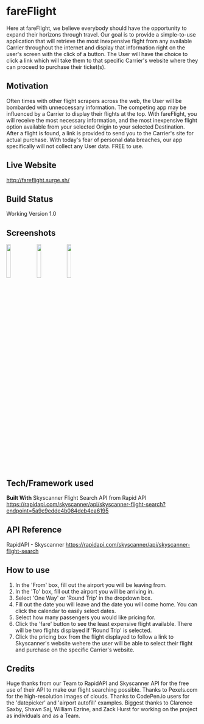 # fareFlight
Here at fareFlight, we believe everybody should have the opportunity to expand their horizons through travel. 
Our goal is to provide a simple-to-use application that will retrieve the most inexpensive flight from any available Carrier 
throughout the internet and display that information right on the user's screen with the click of a button. The User will have the 
choice to click a link which will take them to that specific Carrier's website where they can proceed to purchase their ticket(s).

## Motivation
Often times with other flight scrapers across the web, the User will be bombarded with unneccessary information. The competing app 
may be influenced by a Carrier to display their flights at the top. With fareFlight, you will receive the most necessary information, 
and the most inexpensive flight option available from your selected Origin to your selected Destination. After a flight is found, 
a link is provided to send you to the Carrier's site for actual purchase. With today's fear of personal data breaches, our app 
specifically will not collect any User data. 
FREE to use.
 
## Live Website
http://fareflight.surge.sh/
 
## Build Status
Working Version 1.0
  
## Screenshots
<img src="https://user-images.githubusercontent.com/77455948/110971274-a845a880-8328-11eb-82da-a2bfa15860cd.png" width="15%"></img> <img src="https://user-images.githubusercontent.com/77455948/110971281-aa0f6c00-8328-11eb-91bc-05cf9b85a4a8.png" width="15%"></img>
<img src="https://user-images.githubusercontent.com/77455948/110972426-fe671b80-8329-11eb-935e-d4082f2a7906.png" width="15%"></img> 
 
## Tech/Framework used
 
  <b>Built With</b>
  Skyscanner Flight Search API from Rapid API
  https://rapidapi.com/skyscanner/api/skyscanner-flight-search?endpoint=5a9c9edde4b084deb4ea6195
   
## API Reference
 RapidAPI - Skyscanner
 https://rapidapi.com/skyscanner/api/skyscanner-flight-search
  
## How to use
 1. In the 'From' box, fill out the airport you will be leaving from.
 2. In the 'To' box, fill out the airport you will be arriving in.
 3. Select 'One Way' or 'Round Trip' in the dropdown box.
 4. Fill out the date you will leave and the date you will come home. You can click the calendar to easily select dates.
 5. Select how many passengers you would like pricing for.
 6. Click the 'fare' button to see the least expensive flight available. There will be two flights displayed if 'Round Trip' is selected.
 7. Click the pricing box from the flight displayed to follow a link to Skyscanner's website wehere the user will be able to select their flight and purchase on the specific Carrier's website.

## Credits
Huge thanks from our Team to RapidAPI and Skyscanner API for the free use of their API to make our flight searching possible.
Thanks to Pexels.com for the high-resolution images of clouds.
Thanks to CodePen.io users for the 'datepicker' and 'airport autofill' examples.
Biggest thanks to Clarence Saxby, Shawn Saj, William Ezrine, and Zack Hurst for working on the project as individuals and as a Team. 
 
 
